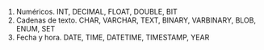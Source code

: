1. Numéricos. INT, DECIMAL, FLOAT, DOUBLE, BIT
2. Cadenas de texto. CHAR, VARCHAR, TEXT, BINARY, VARBINARY, BLOB, ENUM, SET
3. Fecha y hora. DATE, TIME, DATETIME, TIMESTAMP, YEAR